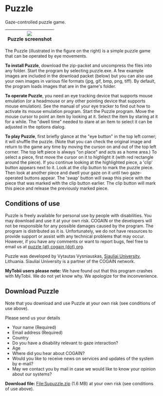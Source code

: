 

# Puzzle

Gaze-controlled puzzle game. 

|![][1]<br>Puzzle screenshot<br>|
|:---:|


The Puzzle (illustrated in the figure on the right) is a simple puzzle game that can be operated by eye movements. 

**To install Puzzle**, download the zip-packet and uncompress the files into any folder. Start the program by selecting puzzle.exe. A few example images are included in the download packet (below) but you can also use your own images in various file formats (jpg, gif, bmp, png, tiff). By default, the program loads images that are in the game's folder. 

**To operate Puzzle**, you need an eye tracking device that supports mouse emulation (or a headmouse or any other pointing device that supports mouse emulation). See the manual of your eye tracker to find out how to activate its mouse emulation program. Start the Puzzle program. Move the mouse cursor to point an item by looking at it. Select the item by staring at it for a while. The "dwell time" needed to stare at an item to select it can be adjusted in the options dialog. 

**To play Puzzle**, first briefly glance at the "eye button" in the top left corner; it will shuffle the puzzle. (Note that you can check the original image and return to the game any time by moving the curson on and out of the top left corner. The top left piece is always "on place" and acts as a home area.) To select a piece, first move the cursor on it to highlight it (with red rectangle around the piece). If you continue looking at the highlighted piece, a 'clip' button appears next to it. Look at the clip button to mark the puzzle piece. Then look at another piece and dwell your gaze on it until two gaze-operated buttons appear. The 'swap' button will swap this piece with the piece that was marked with the clip button earlier. The clip button will mark this piece and release the previously marked piece. 

##  Conditions of use

Puzzle is freely available for personal use by people with disabilities. You may download and use it at your own risk. COGAIN or the developers will not be responsible for any possible damages caused by the program. The program is distributed as it is. Unfortunately, we do not have resources to provide support or assist with any technical problems that may occur. However, if you have any comments or want to report bugs, feel free to email us at [puzzle (at) cogain (dot) org][3]. 

Puzzle was developed by Vytautas Vysniauskas, [Siauliai University][4], Lithuania. Siauliai University is a partner of the COGAIN network. 

**MyTobii users please note:** We have found out that this program crashes with MyTobii. We do not yet know why. We apologize for the inconvenience. 

##  Download Puzzle

Note that you download and use Puzzle at your own risk (see conditions of use above). 

Please send us your details 

* Your name (Required) 
* Email address (Required) 
* Country 
* Do you have a disability relevant to gaze interaction? 
* Age 
* Where did you hear about COGAIN? 
* Would you like to receive news on services and updates of the system by e-mail? 
* May we contact you by mail in case we would like to know your opinion about our systems? 

**Download file:** [File:Supuzzle.zip][5] (1.6 MB) at your own risk (see conditions of use above). 

[1]: http://wiki.cogain.org/images/thumb/f/fe/Puzzle.jpg/180px-Puzzle.jpg
[2]: http://wiki.cogain.org/skins/common/images/magnify-clip.png
[3]: /index.php?title=Puzzle_(at)_cogain_(dot)_org&action=edit&redlink=1 "Puzzle (at) cogain (dot) org (page does not exist)"
[4]: http://www.su.lt/en
[5]: /Doc/Supuzzle.zip

  
<!--stackedit_data:
eyJoaXN0b3J5IjpbLTE3Mzk5Nzc4MzAsLTEyMTA3ODMwOTFdfQ
==
-->